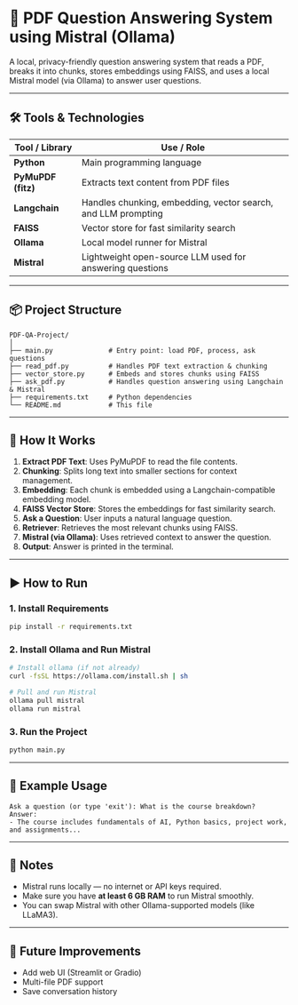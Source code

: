 
# 📄 PDF Question Answering System using Mistral (Ollama)

A local, privacy-friendly question answering system that reads a PDF, breaks it into chunks, stores embeddings using FAISS, and uses a local Mistral model (via Ollama) to answer user questions.

---

## 🛠️ Tools & Technologies

| Tool / Library        | Use / Role                                                                 |
|-----------------------|----------------------------------------------------------------------------|
| **Python**            | Main programming language                                                  |
| **PyMuPDF (fitz)**    | Extracts text content from PDF files                                       |
| **Langchain**         | Handles chunking, embedding, vector search, and LLM prompting              |
| **FAISS**             | Vector store for fast similarity search                                    |
| **Ollama**            | Local model runner for Mistral                                             |
| **Mistral**           | Lightweight open-source LLM used for answering questions                   |

---

## 📦 Project Structure

```
PDF-QA-Project/
│
├── main.py              # Entry point: load PDF, process, ask questions
├── read_pdf.py          # Handles PDF text extraction & chunking
├── vector_store.py      # Embeds and stores chunks using FAISS
├── ask_pdf.py           # Handles question answering using Langchain & Mistral
├── requirements.txt     # Python dependencies
└── README.md            # This file
```

---

## 🧠 How It Works

1. **Extract PDF Text**: Uses PyMuPDF to read the file contents.
2. **Chunking**: Splits long text into smaller sections for context management.
3. **Embedding**: Each chunk is embedded using a Langchain-compatible embedding model.
4. **FAISS Vector Store**: Stores the embeddings for fast similarity search.
5. **Ask a Question**: User inputs a natural language question.
6. **Retriever**: Retrieves the most relevant chunks using FAISS.
7. **Mistral (via Ollama)**: Uses retrieved context to answer the question.
8. **Output**: Answer is printed in the terminal.

---

## ▶️ How to Run

### 1. Install Requirements
```bash
pip install -r requirements.txt
```

### 2. Install Ollama and Run Mistral
```bash
# Install ollama (if not already)
curl -fsSL https://ollama.com/install.sh | sh

# Pull and run Mistral
ollama pull mistral
ollama run mistral
```

### 3. Run the Project
```bash
python main.py
```

---

## 🧪 Example Usage

```text
Ask a question (or type 'exit'): What is the course breakdown?
Answer:
- The course includes fundamentals of AI, Python basics, project work, and assignments...
```

---

## 📌 Notes

- Mistral runs locally — no internet or API keys required.
- Make sure you have **at least 6 GB RAM** to run Mistral smoothly.
- You can swap Mistral with other Ollama-supported models (like LLaMA3).

---

## 🤖 Future Improvements

- Add web UI (Streamlit or Gradio)
- Multi-file PDF support
- Save conversation history
